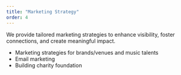 ```yaml
---
title: "Marketing Strategy"
order: 4
---
```


We provide tailored marketing strategies to enhance visibility, foster connections, and create meaningful impact.

- Marketing strategies for brands/venues and music talents
- Email marketing
- Building charity foundation
